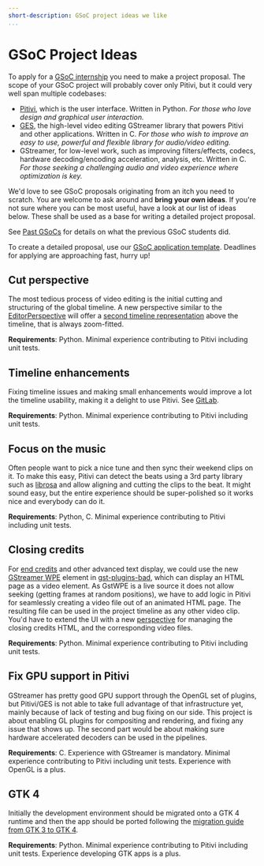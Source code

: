 ```yaml
---
short-description: GSoC project ideas we like
...
```


# GSoC Project Ideas

To apply for a [GSoC internship] you need to make a project proposal. The scope
of your GSoC project will probably cover only Pitivi, but it could very well
span multiple codebases:

-   [Pitivi], which is the user interface. Written in Python. *For those
    who love design and graphical user interaction.*
-   [GES], the high-level video editing GStreamer library that powers
    Pitivi and other applications. Written in C. *For those who wish to
    improve an easy to use, powerful and flexible library for
    audio/video editing.*
-   GStreamer, for low-level work, such as improving filters/effects,
    codecs, hardware decoding/encoding acceleration, analysis, etc.
    Written in C. *For those seeking a challenging audio and video
    experience where optimization is key.*

We'd love to see GSoC proposals originating from an itch you need to scratch.
You are welcome to ask around and **bring your own ideas**. If you're not sure
where you can be most useful, have a look at our list of ideas below. These
shall be used as a base for writing a detailed project proposal.

See [Past GSoCs] for details on what the previous GSoC students did.

To create a detailed proposal, use our [GSoC application template].
Deadlines for applying are approaching fast, hurry up!

  [Pitivi]: http://www.pitivi.org/manual/mainwindow.html
  [GES]: GES.md
  [Past GSoCs]: Past_GSoCs.md
  [GSoC internship]: Google_Summer_of_Code.md
  [GSoC application template]: GSoC_Application.md


## Cut perspective

The most tedious process of video editing is the initial cutting and structuring
of the global timeline. A new perspective similar to the
[EditorPerspective](https://gitlab.gnome.org/GNOME/pitivi/blob/master/pitivi/editorperspective.py)
will offer a [second timeline
representation](https://gitlab.gnome.org/GNOME/pitivi/issues/2381) above the
timeline, that is always zoom-fitted.

**Requirements**: Python. Minimal experience contributing to Pitivi including
unit tests.


## Timeline enhancements

Fixing timeline issues and making small enhancements would improve a lot the
timeline usability, making it a delight to use Pitivi. See
[GitLab](https://gitlab.gnome.org/GNOME/pitivi/-/issues?label_name%5B%5D=6.+Component%3A+Timeline).

**Requirements**: Python. Minimal experience contributing to Pitivi including
unit tests.


## Focus on the music

Often people want to pick a nice tune and then sync their weekend clips on it.
To make this easy, Pitivi can detect the beats using a 3rd party library such as
[librosa](https://librosa.org/) and allow aligning and cutting the clips to the
beat. It might sound easy, but the entire experience should be super-polished so
it works nice and everybody can do it.

**Requirements**: Python, C. Minimal experience contributing to Pitivi including
unit tests.


## Closing credits

For [end credits](https://en.wikipedia.org/wiki/Closing_credits) and other
advanced text display, we could use the new [GStreamer
WPE](https://www.youtube.com/watch?v=no7rvUk8GqM) element in
[gst-plugins-bad](https://gitlab.freedesktop.org/gstreamer/gst-plugins-bad/tree/master/ext/wpe),
which can display an HTML page as a video element. As GstWPE is a live source it
does not allow seeking (getting frames at random positions), we have to add
logic in Pitivi for seamlessly creating a video file out of an animated HTML
page. The resulting file can be used in the project timeline as any other video
clip. You'd have to extend the UI with a new
[perspective](https://gitlab.gnome.org/GNOME/pitivi/blob/master/pitivi/perspective.py)
for managing the closing credits HTML, and the corresponding video files.

**Requirements**: Python. Minimal experience contributing to Pitivi including
unit tests.


## Fix GPU support in Pitivi

GStreamer has pretty good GPU support through the OpenGL set of plugins, but
Pitivi/GES is not able to take full advantage of that infrastructure yet, mainly
because of lack of testing and bug fixing on our side. This project is about
enabling GL plugins for compositing and rendering, and fixing any issue that
shows up. The second part would be about making sure hardware accelerated
decoders can be used in the pipelines.

**Requirements**: C. Experience with GStreamer is mandatory. Minimal experience
contributing to Pitivi including unit tests. Experience with OpenGL is a plus.


## GTK 4

Initially the development environment should be migrated onto a GTK 4 runtime
and then the app should be ported following the [migration guide from GTK 3 to
GTK 4](https://developer.gnome.org/gtk4/unstable/gtk-migrating-3-to-4.html).

**Requirements**: Python. Minimal experience contributing to Pitivi including
unit tests. Experience developing GTK apps is a plus.
